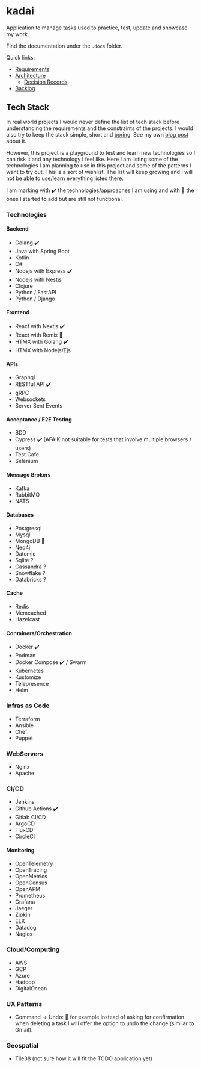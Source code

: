 # kadai

Application to manage tasks used to practice, test, update and showcase my work.

Find the documentation under the `.docs` folder.

Quick links:

- [Requirements](.docs/requirements/use-cases.md)
- [Architecture](.docs/architecture/software-architecture-document.md)
  - [Decision Records](.docs/architecture/adr)
- [Backlog](.docs/tasks/backlog.md)

## Tech Stack

In real world projects I would never define the list of tech stack before understanding the requirements and the constraints of the projects. 
I would also try to keep the stack simple, short and [boring](https://mcfunley.com/choose-boring-technology). See my own [blog post](https://tsoobame.github.io/blog/resume-driven-development.html) about it.

However, this project is a playground to test and learn new technologies so I can risk it and any technology I feel like.
Here I am listing some of the technologies I am planning to use in this project and some of the patterns I want to try out.
This is a sort of wishlist. The list will keep growing and I will not be able to use/learn everything listed there.

I am marking with ✔️ the technologies/approaches I am using and with 🚧 the ones I started to add but are still not functional.

### Technologies

#### Backend

- Golang ✔️
- Java with Spring Boot
- Kotlin
- C#
- Nodejs with Express ✔️
- Nodejs with Nestjs
- Clojure
- Python / FastAPI
- Python / Django

#### Frontend 

- React with Nextjs ✔️
- React with Remix 🚧
- HTMX with Golang ✔️
- HTMX with Nodejs/Ejs

#### APIs

- Graphql
- RESTful API ✔️
- gRPC
- Websockets
- Server Sent Events

#### Acceptance / E2E Testing

- BDD
- Cypress ✔️ (AFAIK not suitable for tests that involve multiple browsers / users) 
- Test Cafe
- Selenium

#### Message Brokers

- Kafka
- RabbitMQ
- NATS

#### Databases

- Postgresql
- Mysql
- MongoDB 🚧
- Neo4j
- Datomic
- Sqlite ?
- Cassandra ?
- Snowflake ?
- Databricks ?


#### Cache

- Redis
- Memcached
- Hazelcast

#### Containers/Orchestration

- Docker ✔️
- Podman
- Docker Compose ✔️ / Swarm
- Kubernetes
- Kustomize
- Telepresence
- Helm

### Infras as Code

- Terraform
- Ansible
- Chef
- Puppet

### WebServers

- Nginx
- Apache

### CI/CD

- Jenkins
- Github Actions ✔️
- Gitlab CI/CD
- ArgoCD
- FluxCD
- CircleCI


#### Monitoring

- OpenTelemetry
- OpenTracing
- OpenMetrics
- OpenCensus
- OpenAPM
- Prometheus
- Grafana
- Jaeger
- Zipkin
- ELK
- Datadog
- Nagios

### Cloud/Computing

- AWS
- GCP
- Azure
- Hadoop
- DigitalOcean

### UX Patterns

- Command -> Undo: 🚧 
  for example instead of asking for confirmation when deleting a task I will offer the option to undo the change (similar to Gmail).


### Geospatial

- Tile38 (not sure how it will fit the TODO application yet)
